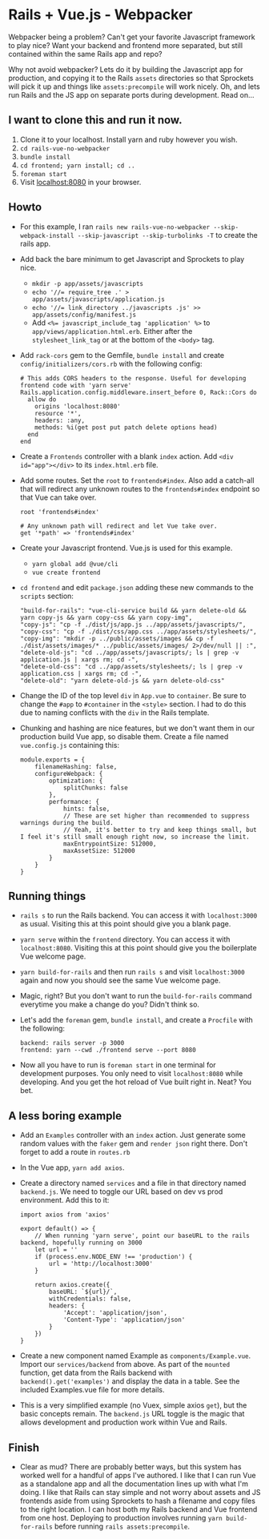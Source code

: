 # Rails + Vue.js - Webpacker

Webpacker being a problem? Can't get your favorite Javascript framework to play nice? Want your backend and frontend more separated, but still contained within the same Rails app and repo?

Why not avoid webpacker? Lets do it by building the Javascript app for production, and copying it to the Rails `assets` directories so that Sprockets will pick it up and things like `assets:precompile` will work nicely. Oh, and lets run Rails and the JS app on separate ports during development. Read on...

## I want to clone this and run it now.
1. Clone it to your localhost. Install yarn and ruby however you wish.
2. `cd rails-vue-no-webpacker`
3. `bundle install`
4. `cd frontend; yarn install; cd ..`
5. `foreman start`
6. Visit [localhost:8080](http://localhost:8080) in your browser.


## Howto

- For this example, I ran `rails new rails-vue-no-webpacker --skip-webpack-install --skip-javascript --skip-turbolinks -T` to create the rails app.
  
- Add back the bare minimum to get Javascript and Sprockets to play nice.
    - `mkdir -p app/assets/javascripts`
    - `echo '//= require_tree .' > app/assets/javascripts/application.js`
    - `echo '//= link_directory ../javascripts .js' >> app/assets/config/manifest.js`
    - Add `<%= javascript_include_tag 'application' %>` to `app/views/application.html.erb`. Either after the `stylesheet_link_tag` or at the bottom of the `<body>` tag.
  
- Add `rack-cors` gem to the Gemfile, `bundle install` and create `config/initializers/cors.rb` with the following config:
    ```
    # This adds CORS headers to the response. Useful for developing frontend code with 'yarn serve'
    Rails.application.config.middleware.insert_before 0, Rack::Cors do
      allow do
        origins 'localhost:8080'
        resource '*',
        headers: :any,
        methods: %i(get post put patch delete options head)
      end
    end
    ```

- Create a `Frontends` controller with a blank `index` action. Add `<div id="app"></div>` to its `index.html.erb` file.

- Add some routes. Set the `root` to `frontends#index`. Also add a catch-all that will redirect any unknown routes to the `frontends#index` endpoint so that Vue can take over.
    ```
    root 'frontends#index'

    # Any unknown path will redirect and let Vue take over.
    get '*path' => 'frontends#index'
    ```

- Create your Javascript frontend. Vue.js is used for this example.
  - `yarn global add @vue/cli`
  - `vue create frontend`

- `cd frontend` and edit `package.json` adding these new commands to the `scripts` section:
    ```
    "build-for-rails": "vue-cli-service build && yarn delete-old && yarn copy-js && yarn copy-css && yarn copy-img",
    "copy-js": "cp -f ./dist/js/app.js ../app/assets/javascripts/",
    "copy-css": "cp -f ./dist/css/app.css ../app/assets/stylesheets/",
    "copy-img": "mkdir -p ../public/assets/images && cp -f ./dist/assets/images/* ../public/assets/images/ 2>/dev/null || :",
    "delete-old-js": "cd ../app/assets/javascripts/; ls | grep -v application.js | xargs rm; cd -",
    "delete-old-css": "cd ../app/assets/stylesheets/; ls | grep -v application.css | xargs rm; cd -",
    "delete-old": "yarn delete-old-js && yarn delete-old-css"
    ```

- Change the ID of the top level `div` in `App.vue` to `container`. Be sure to change the `#app` to `#container` in the `<style>` section. I had to do this due to naming conflicts with the `div` in the Rails template. 
  
- Chunking and hashing are nice features, but we don't want them in our production build Vue app, so disable them. Create a file named `vue.config.js` containing this:
    ```
    module.exports = {
        filenameHashing: false,
        configureWebpack: {
            optimization: {
                splitChunks: false
            },
            performance: {
                hints: false,
                // These are set higher than recommended to suppress warnings during the build.
                // Yeah, it's better to try and keep things small, but I feel it's still small enough right now, so increase the limit.
                maxEntrypointSize: 512000,
                maxAssetSize: 512000
            }
        }
    }
    ```

## Running things

- `rails s` to run the Rails backend. You can access it with `localhost:3000` as usual. Visiting this at this point should give you a blank page.
  
- `yarn serve` within the `frontend` directory. You can access it with `localhost:8080`. Visiting this at this point should give you the boilerplate Vue welcome page.
  
- `yarn build-for-rails` and then run `rails s` and visit `localhost:3000` again and now you should see the same Vue welcome page.
  
- Magic, right? But you don't want to run the `build-for-rails` command everytime you make a change do you? Didn't think so.
  
- Let's add the `foreman` gem, `bundle install`, and create a `Procfile` with the following:
    ```
    backend: rails server -p 3000
    frontend: yarn --cwd ./frontend serve --port 8080
    ```

- Now all you have to run is `foreman start` in one terminal for development purposes. You only need to visit `localhost:8080` while developing. And you get the hot reload of Vue built right in. Neat? You bet.

## A less boring example

- Add an `Examples` controller with an `index` action. Just generate some random values with the `faker` gem and `render json` right there. Don't forget to add a route in `routes.rb`
  
- In the Vue app, `yarn add axios`.

- Create a directory named `services` and a file in that directory named `backend.js`. We need to toggle our URL based on dev vs prod environment. Add this to it: 
    ```
    import axios from 'axios'

    export default() => {
        // When running 'yarn serve', point our baseURL to the rails backend, hopefully running on 3000
        let url = ''
        if (process.env.NODE_ENV !== 'production') {
            url = 'http://localhost:3000'
        }

        return axios.create({
            baseURL: `${url}/`,
            withCredentials: false,
            headers: {
                'Accept': 'application/json',
                'Content-Type': 'application/json'
            }
        })
    }
    ```

- Create a new component named Example as `components/Example.vue`. Import our `services/backend` from above. As part of the `mounted` function, get data from the Rails backend with `backend().get('examples')` and display the data in a table. See the included Examples.vue file for more details.

- This is a very simplified example (no Vuex, simple axios `get`), but the basic concepts remain. The `backend.js` URL toggle is the magic that allows development and production work within Vue and Rails.

## Finish

- Clear as mud? There are probably better ways, but this system has worked well for a handful of apps I've authored. I like that I can run Vue as a standalone app and all the documentation lines up with what I'm doing. I like that Rails can stay simple and not worry about assets and JS frontends aside from using Sprockets to hash a filename and copy files to the right location. I can host both my Rails backend and Vue frontend from one host. Deploying to production involves running `yarn build-for-rails` before running `rails assets:precompile`. 